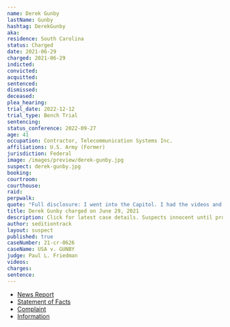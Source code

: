 ```yaml
---
name: Derek Gunby
lastName: Gunby
hashtag: DerekGunby
aka:
residence: South Carolina
status: Charged
date: 2021-06-29
charged: 2021-06-29
indicted:
convicted:
acquitted:
sentenced:
dismissed:
deceased:
plea_hearing:
trial_date: 2022-12-12
trial_type: Bench Trial
sentencing:
status_conference: 2022-09-27
age: 41
occupation: Contractor, Telecommunication Systems Inc.
affiliations: U.S. Army (Former)
jurisdiction: Federal
image: /images/preview/derek-gunby.jpg
suspect: derek-gunby.jpg
booking:
courtroom:
courthouse:
raid:
perpwalk:
quote: "Full disclosure: I went into the Capitol. I had the videos and they weren’t interested."
title: Derek Gunby charged on June 29, 2021
description: Click for latest case details. Suspects innocent until proven guilty.
author: seditiontrack
layout: suspect
published: true
caseNumber: 21-cr-0626
caseName: USA v. GUNBY
judge: Paul L. Friedman
videos:
charges:
sentence:
---
```

- [News Report](https://www.postandcourier.com/greenville/news/anderson-man-charged-in-january-us-capitol-riot-the-ninth-from-sc/article_09a31e3a-f9f0-11eb-8f24-7f6764675850.html#tncms-source=article-nav-prev)
- [Statement of Facts](https://www.justice.gov/usao-dc/case-multi-defendant/file/1423096/download)
- [Complaint](https://www.justice.gov/usao-dc/case-multi-defendant/file/1423101/download)
- [Information](https://extremism.gwu.edu/sites/g/files/zaxdzs2191/f/Derek%20Gunby%20Information.pdf)
